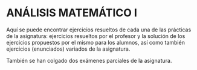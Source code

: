 # ANÁLISIS MATEMÁTICO I

Aquí se puede encontrar ejercicios resueltos de cada una de las prácticas de la asignatura: ejercicios 
resueltos por el profesor y la solución de los ejercicios propuestos por el mismo para los alumnos, 
así como también ejercicios (enunciados) variados de la asignatura.

También se han colgado dos exámenes parciales de la asignatura. 

